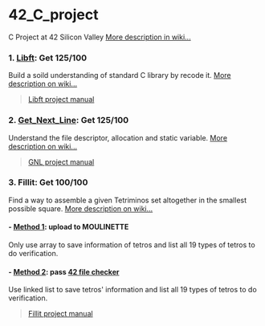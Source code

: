 # 42_C_project
C Project at 42 Silicon Valley [More description in wiki...](https://github.com/AmberFu/42_C_project/wiki/42-School-Project)

### 1. [Libft](https://github.com/AmberFu/42_C_project/tree/master/01_libft): Get 125/100

Build a soild understanding of standard C library by recode it. 
[More description on wiki...](https://github.com/AmberFu/42_C_project/wiki/01_Libft_Project)

> [Libft project manual](https://github.com/AmberFu/42_C_project/blob/master/libft.en.pdf)
>

### 2. [Get_Next_Line](https://github.com/AmberFu/42_C_project/tree/master/02_get_next_line):  Get 125/100

Understand the file descriptor, allocation and static variable. 
[More description on wiki...](https://github.com/AmberFu/42_C_project/wiki/02_GetNextLine)

> [GNL project manual](https://github.com/AmberFu/42_C_project/blob/master/get_next_line.en.pdf)
>

### 3. Fillit: Get 100/100

Find a way to assemble a given Tetriminos set altogether in the smallest possible square. 
[More description on wiki...](https://github.com/AmberFu/42_C_project/wiki/03_fillit)

#### - [Method 1](https://github.com/AmberFu/42_C_project/tree/master/03_fillit): upload to MOULINETTE

Only use array to save information of tetros and list all 19 types of tetros to do verification.

#### - [Method 2](https://github.com/AmberFu/Fillit_test_version): pass [42 file checker](https://github.com/jgigault/42FileChecker)

Use linked list to save tetros' information and list all 19 types of tetros to do verification.

> [Fillit project manual](https://github.com/AmberFu/42_C_project/blob/master/fillit.en.pdf)
>

